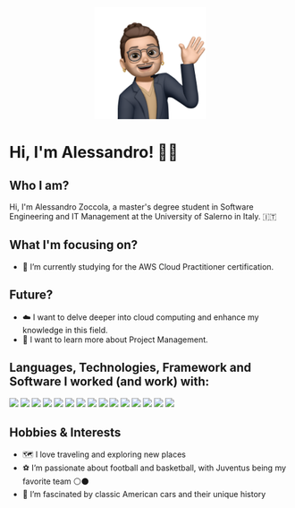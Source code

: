 <p align="center">
     <img width="200" src="https://github.com/alessaless/alessaless/blob/main/memoji.png?raw=true">
</p>

# Hi, I'm Alessandro! 👋🏼

## Who I am?
Hi, I'm Alessandro Zoccola, a master's degree student in Software Engineering and IT Management at the University of Salerno in Italy. 🇮🇹


## What I'm focusing on?
- 🔭 I’m currently studying for the AWS Cloud Practitioner certification.

## Future?
- ☁️ I want to delve deeper into cloud computing and enhance my knowledge in this field.
- 🎨 I want to learn more about Project Management.

## Languages, Technologies, Framework and Software I worked (and work) with:
<p float="left">
<img src="https://upload.wikimedia.org/wikipedia/commons/thumb/6/61/HTML5_logo_and_wordmark.svg/1024px-HTML5_logo_and_wordmark.svg.png" height="35">
<img src="https://upload.wikimedia.org/wikipedia/commons/thumb/d/d5/CSS3_logo_and_wordmark.svg/1200px-CSS3_logo_and_wordmark.svg.png" height="35">
<img src="https://upload.wikimedia.org/wikipedia/commons/thumb/d/d4/Javascript-shield.svg/726px-Javascript-shield.svg.png" height="35">
<img src="https://www.geekandjob.com/uploads/wiki/9c5c5609505f745111ebfd93454e437a.png" height="30">
<img src="https://upload.wikimedia.org/wikipedia/commons/thumb/a/a7/React-icon.svg/1200px-React-icon.svg.png" height="30">
<img src="https://upload.wikimedia.org/wikipedia/commons/thumb/b/b2/Bootstrap_logo.svg/1200px-Bootstrap_logo.svg.png" height="30">

<img src="https://upload.wikimedia.org/wikipedia/commons/thumb/1/18/C_Programming_Language.svg/1200px-C_Programming_Language.svg.png" height="30">

<img src="https://www.geekandjob.com/uploads/wiki/f03eab0e2926595f84d8e8903a2c08adcd62320e.png" height="30">
<img src="https://img.icons8.com/color/480/spring-logo.png" height="30">
<img src="https://www.sectigo.com/uploads/images/_950xAUTO_fit_center-center_none/golang-large.png" height="30">
<img src="https://quantumzeitgeist.com/wp-content/uploads/pythoned.png" height="30">
<img src="https://blog.waltersanti.info/wp-content/uploads/2015/08/1280px-MySQL.svg_.png" height="30">
<img src="https://www.geekandjob.com/uploads/wiki/f5723cf71ed5aa51698d0aaf396aa08739949267.png" height="30">
<img src="https://2.bp.blogspot.com/-tzm1twY_ENM/XlCRuI0ZkRI/AAAAAAAAOso/BmNOUANXWxwc5vwslNw3WpjrDlgs9PuwQCLcBGAsYHQ/s1600/pasted%2Bimage%2B0.png" height="30">
<img src="https://upload.wikimedia.org/wikipedia/commons/3/33/Figma-logo.svg" height="30">

</p>

## Hobbies & Interests
- 🗺️ I love traveling and exploring new places
- ⚽️ I’m passionate about football and basketball, with Juventus being my favorite team ⚪️⚫️
- 🛞 I’m fascinated by classic American cars and their unique history
